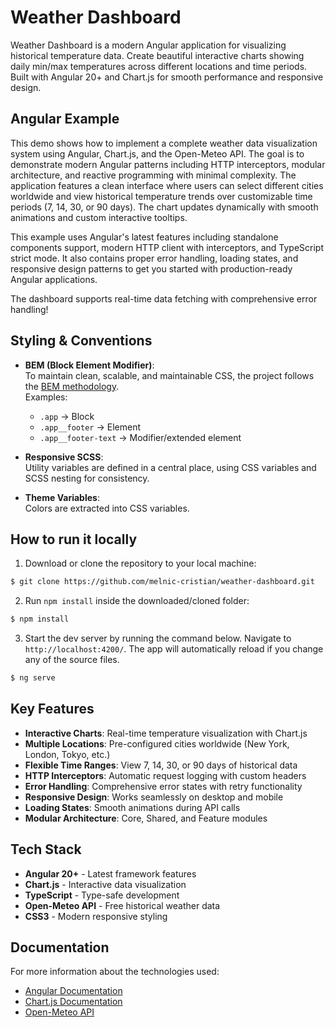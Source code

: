 # Weather Dashboard

Weather Dashboard is a modern Angular application for visualizing historical temperature data. Create beautiful interactive charts showing daily min/max temperatures across different locations and time periods. Built with Angular 20+ and Chart.js for smooth performance and responsive design.

## Angular Example

This demo shows how to implement a complete weather data visualization system using Angular, Chart.js, and the Open-Meteo API. The goal is to demonstrate modern Angular patterns including HTTP interceptors, modular architecture, and reactive programming with minimal complexity. The application features a clean interface where users can select different cities worldwide and view historical temperature trends over customizable time periods (7, 14, 30, or 90 days). The chart updates dynamically with smooth animations and custom interactive tooltips.

This example uses Angular's latest features including standalone components support, modern HTTP client with interceptors, and TypeScript strict mode. It also contains proper error handling, loading states, and responsive design patterns to get you started with production-ready Angular applications.

The dashboard supports real-time data fetching with comprehensive error handling!

## Styling & Conventions

- **BEM (Block Element Modifier)**:  
  To maintain clean, scalable, and maintainable CSS, the project follows the [BEM methodology](https://getbem.com/).  
  Examples:
  - `.app` → Block
  - `.app__footer` → Element
  - `.app__footer-text` → Modifier/extended element

- **Responsive SCSS**:  
  Utility variables are defined in a central place, using CSS variables and SCSS nesting for consistency.

- **Theme Variables**:  
  Colors are extracted into CSS variables.

## How to run it locally

1. Download or clone the repository to your local machine:

```bash
$ git clone https://github.com/melnic-cristian/weather-dashboard.git
```

2. Run `npm install` inside the downloaded/cloned folder:

```bash
$ npm install
```

3. Start the dev server by running the command below. Navigate to `http://localhost:4200/`. The app will automatically reload if you change any of the source files.

```bash
$ ng serve
```

## Key Features

- **Interactive Charts**: Real-time temperature visualization with Chart.js
- **Multiple Locations**: Pre-configured cities worldwide (New York, London, Tokyo, etc.)
- **Flexible Time Ranges**: View 7, 14, 30, or 90 days of historical data
- **HTTP Interceptors**: Automatic request logging with custom headers
- **Error Handling**: Comprehensive error states with retry functionality
- **Responsive Design**: Works seamlessly on desktop and mobile
- **Loading States**: Smooth animations during API calls
- **Modular Architecture**: Core, Shared, and Feature modules

## Tech Stack

- **Angular 20+** - Latest framework features
- **Chart.js** - Interactive data visualization
- **TypeScript** - Type-safe development
- **Open-Meteo API** - Free historical weather data
- **CSS3** - Modern responsive styling

## Documentation

For more information about the technologies used:
- [Angular Documentation](https://angular.dev)
- [Chart.js Documentation](https://www.chartjs.org/docs/)
- [Open-Meteo API](https://open-meteo.com/en/docs/historical-weather-api)
